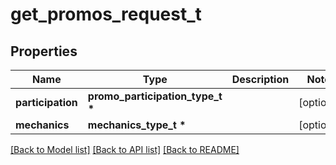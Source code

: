 # get_promos_request_t

## Properties
Name | Type | Description | Notes
------------ | ------------- | ------------- | -------------
**participation** | **promo_participation_type_t \*** |  | [optional] 
**mechanics** | **mechanics_type_t \*** |  | [optional] 

[[Back to Model list]](../README.md#documentation-for-models) [[Back to API list]](../README.md#documentation-for-api-endpoints) [[Back to README]](../README.md)


